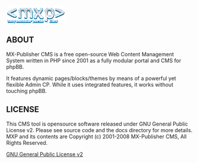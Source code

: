 [![mxpcms](https://github.com/Mx-Publisher/mxpcms/blob/master/docs/site_logo.gif)](http://mxpcms.sf.net)

## ABOUT

MX-Publisher CMS is a free open-source Web Content Management System written in PHP since 2001 as a fully modular portal and CMS for phpBB.

It features dynamic pages/blocks/themes by means of a powerful yet flexible Admin CP. While it uses integrated features, it works without touching phpBB. 

## LICENSE

This CMS tool is opensource software released under GNU General Public License v2. Please see source code and the docs directory for more details. MXP and its contents are Copyright (c) 2001-2008 MX-Publisher CMS, All Rights Reserved.

[GNU General Public License v2](http://opensource.org/licenses/gpl-2.0.php)
